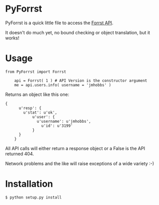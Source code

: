 # PyForrst

PyForrst is a quick little file to access the [Forrst API](http://forrst.com/apidocs.html).

It doesn't do much yet, no bound checking or object translation, but it works!

# Usage

    from PyForrst import Forrst

		api = Forrst( 1 ) # API Version is the constructor argument
		me = api.users.info( username = 'jmhobbs' )

Returns an object like this one:

    { 
		  u'resp': {
		    u'stat': u'ok',
				u'user': {
				  u'username': u'jmhobbs',
					u'id': u'3199'
				}
		  }
		}

All API calls will either return a response object or a False is the API returned 404.

Network problems and the like will raise exceptions of a wide variety :-)

# Installation

    $ python setup.py install
